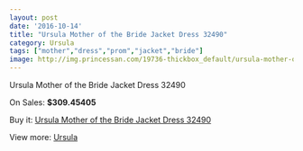 ```yaml
---
layout: post
date: '2016-10-14'
title: "Ursula Mother of the Bride Jacket Dress 32490"
category: Ursula
tags: ["mother","dress","prom","jacket","bride"]
image: http://img.princessan.com/19736-thickbox_default/ursula-mother-of-the-bride-jacket-dress-32490.jpg
---
```

Ursula Mother of the Bride Jacket Dress 32490

On Sales: **$309.45405**
<a href="https://www.princessan.com/en/ursula/8814-ursula-mother-of-the-bride-jacket-dress-32490.html"><amp-img layout="responsive" width="600" height="600" src="//img.princessan.com/19736-thickbox_default/ursula-mother-of-the-bride-jacket-dress-32490.jpg" alt="Ursula Mother of the Bride Jacket Dress 32490 0" /></a>

Buy it: [Ursula Mother of the Bride Jacket Dress 32490](https://www.princessan.com/en/ursula/8814-ursula-mother-of-the-bride-jacket-dress-32490.html "Ursula Mother of the Bride Jacket Dress 32490")

View more: [Ursula](https://www.princessan.com/en/72-ursula "Ursula")